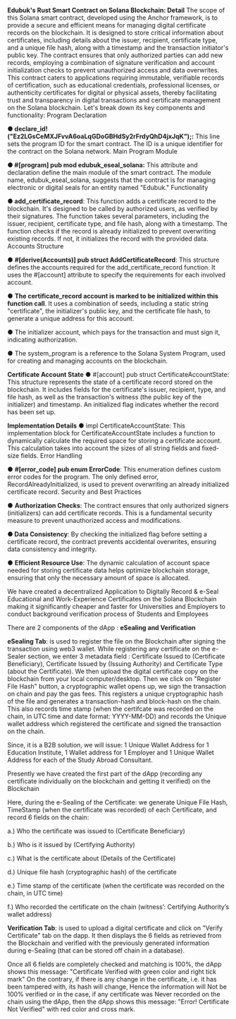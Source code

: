 **Edubuk's Rust Smart Contract on Solana Blockchain: Detail**
The scope of this Solana smart contract, developed using the Anchor framework, is to provide a secure and efficient
means for managing digital certificate records on the blockchain. It is designed to store critical information about
certificates, including details about the issuer, recipient, certificate type, and a unique file hash, along
with a timestamp and the transaction initiator's public key. The contract ensures that only authorized
parties can add new records, employing a combination of signature verification and account initialization
checks to prevent unauthorized access and data overwrites. This contract caters to applications requiring
immutable, verifiable records of certification, such as educational credentials, professional licenses, or authenticity
certificates for digital or physical assets, thereby facilitating trust and transparency in digital transactions and
certificate management on the Solana blockchain.
Let's break down its key components and functionality:
Program Declaration

**● declare_id!("Ez2LGsCeMXJFvvA6oaLqGDoGBHdSy2rFrdyQhD4jxJqK");:** This line sets the program
ID for the smart contract. The ID is a unique identifier for the contract on the Solana network.
Main Program Module

**● #[program] pub mod edubuk_eseal_solana:** This attribute and declaration define the main module of
the smart contract. The module name, edubuk_eseal_solana, suggests that the contract is for managing
electronic or digital seals for an entity named "Edubuk."
Functionality

**● add_certificate_record**: This function adds a certificate record to the blockchain. It's designed to be
called by authorized users, as verified by their signatures. The function takes several parameters, including the
issuer, recipient, certificate type, and file hash, along with a timestamp. The function
checks if the record is already initialized to prevent overwriting existing records. If not, it initializes the
record with the provided data.
Accounts Structure

● **#[derive(Accounts)] pub struct AddCertificateRecord**: This structure defines the accounts
required for the add_certificate_record function. It uses the #[account] attribute to specify the
requirements for each involved account.

● **The certificate_record account is marked to be initialized within this function call**. It uses a combination
of seeds, including a static string "certificate", the initializer's public key, and the certificate file hash, to
generate a unique address for this account.

● The initializer account, which pays for the transaction and must sign it, indicating authorization.

● The system_program is a reference to the Solana System Program, used for creating and managing
accounts on the blockchain.

**Certificate Account State**
● #[account] pub struct CertificateAccountState: This structure represents the state of a
certificate record stored on the blockchain. It includes fields for the certificate's issuer, recipient, type, and file
hash, as well as the transaction's witness (the public key of the initializer) and timestamp. An initialized flag
indicates whether the record has been set up.

**Implementation Details**
● impl CertificateAccountState: This implementation block for CertificateAccountState
includes a function to dynamically calculate the required space for storing a certificate account. This
calculation takes into account the sizes of all string fields and fixed-size fields.
Error Handling

● **#[error_code] pub enum ErrorCode**: This enumeration defines custom error codes for the program.
The only defined error, RecordAlreadyInitialized, is used to prevent overwriting an already
initialized certificate record.
Security and Best Practices

● **Authorization Checks**: The contract ensures that only authorized signers (initializers) can add certificate
records. This is a fundamental security measure to prevent unauthorized access and modifications.

**● Data Consistency**: By checking the initialized flag before setting a certificate record, the contract prevents
accidental overwrites, ensuring data consistency and integrity.

● **Efficient Resource Use**: The dynamic calculation of account space needed for storing certificate data helps
optimize blockchain storage, ensuring that only the necessary amount of space is allocated.


We have created a decentralized Application to Digitally Record & e-Seal Educational and Work-Experience Certificates on the Solana Blockchain 
making it significantly cheaper and faster for Universities and Employers to conduct background verification process of Students and Employees

There are 2 components of the dApp : **eSealing and Verification** 

**eSealing Tab**: is used to register the file on the Blockchain after signing the transaction using web3 wallet. 
While registering any certificate on the e-Sealer section, we enter 3 metadata field : Certificate Issued to (Certificate Beneficiary), Certificate Issued by (Issuing Authority) and Certificate Type (about the Certificate).
We then upload the digital certificate copy on the blockchain from your local computer/desktop.
Then we click on "Register File Hash" button, a cryptographic wallet opens up, we sign the transaction on chain and pay the gas fees. 
This registers a unique cryptographic hash of the file and generates a transaction-hash and block-hash on the chain.
This also records time stamp (when the certifcate was recorded on the chain, in UTC time and date format: YYYY-MM-DD) and records the Unique wallet address which registered the certificate and signed the transaction on the chain.

Since, it is a B2B solution, we will issue: 1 Unique Wallet Address for 1 Education Institute, 1 Wallet address for 1 Employer and 1 Unique Wallet Address for each of the Study Abroad Consultant.

Presently we have created the first part of the dApp (recording any certificate individually on the blockchain and getting it verified) on the Blockchain

Here, during the e-Sealing of the Certificate: we generate Unique File Hash, TimeStamp (when the certificate was recorded) of each Certificate, and record 6 fields on the chain: 

a.) Who the certificate was issued to (Certificate Beneficiary) 

b.) Who is it issued by (Certifying Authority) 

c.) What is the certificate about (Details of the Certificate)

d.) Unique file hash (cryptographic hash) of the certificate 

e.) Time stamp of the certificate (when the certificate was recorded on the chain, in UTC time) 

f.) Who recorded the certificate on the chain (witness’: Certifying Authority’s wallet address)

**Verification Tab**: is used to upload a digital certificate and click on "Verify Certificate" tab on the dapp.
It then displays the 6 fields as retrieved from the Blockchain and verified with the previously generated information during e-Sealing (that can be stored off chain in a database).

Once all 6 fields are completely checked and matching is 100%, the dApp shows this message: "Certificate Verified with green color and right tick mark"
On the contrary, if there is any change in the certificate, i.e. it has been tampered with, its hash will change, 
Hence the information will Not be 100% verified or in the case, if any certificate was Never recorded on the chain using the dApp, 
then the dApp shows this message: "Error! Certificate Not Verified" with red color and cross mark.





